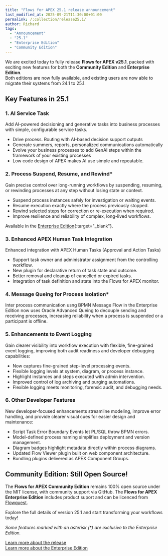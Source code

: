 ```yaml
---
title: "Flows for APEX 25.1 release announcement"
last_modified_at: 2025-09-21T11:30:00+01:00
permalink: /:collection/release25.1/
author: Richard
tags:
  - "Announcement"
  - "25.1"
  - "Enterprise Edition"
  - "Community Edition"
---
```


We are excited today to fully release  **Flows for APEX v25.1**, packed with exciting new features for both the **Community Edition** and **Enterprise Edition**.  
Both editions are now fully available, and existing users are now able to migrate their systems from 24.1 to 25.1.

## Key Features in 25.1

### 1. AI Service Task

Add AI-powered decisioning and generative tasks into business processes with simple, configurable service tasks.

- Drive process. Routing with AI-based decision support outputs
- Generate summers, reports, personalized communications automatically
- Evolve your business processes to add GenAI steps within the framework of your existing processes
- Low code design of APEX  makes AI use simple and repeatable.

### 2. Process Suspend, Resume, and Rewind*

Gain precise control over long-running workflows by suspending, resuming, or rewinding processes at any step without losing state or context.

- Suspend process instances safely for investigation or waiting events.
- Resume execution exactly where the process previously stopped.
- Rewind selected steps for correction or re-execution when required.
- Improve resilience and reliability of complex, long-lived workflows.

Available in the [Enterprise Edition](https://flowquest.net/){:target="_blank"}.

### 3. Enhanced APEX Human Task Integration

Enhanced integration with APEX Human Tasks (Approval and Action Tasks)
- Support task owner and administrator assignment from the controlling workflow.
- New plugin for declarative return of task state and outcome.
- Better removal and cleanup of cancelled or expired tasks.
- Integration of task definition and state into the Flows for APEX monitor.

### 4. Message Queing for Process Isolation*

Inter process communication usng BPMN Message Flow in the Enterprise Edition now uses Oracle Advanced Queing to decouple sending and receiving processes, increasing reliability when a process is suspended or a participant is offline.

### 5. Enhancements to Event Logging

Gain clearer visibility into workflow execution with flexible, fine-grained event logging, improving both audit readiness and developer debugging capabilities:

- Now captures fine-grained step-level processing events.
- Flexible logging levels at system, diagram, or process instance.
- Highlight instances and steps executed with admin intervention.
- Improved control of log archiving and purging automations.
- Flexible logging meets monitoring, forensic audit, and debugging needs.

### 6. Other Developer Features

New developer-focused enhancements streamline modeling, improve error handling, and provide clearer visual cues for easier design and maintenance:

- Script Task Error Boundary Events let PL/SQL throw BPMN errors.
- Model-defined process naming simplifies deployment and version management.
- Diagram badges highlight metadata directly within process diagrams.
- Updated Flow Viewer plugin built on web component architecture.
- Bundling plugins delivered as APEX Component Groups.

## Community Edition: Still Open Source!
The **Flows for APEX Community Edition** remains 100% open source under the MIT license, with community support via GitHub.  The **Flows for APEX Enterprise Edition** includes product suport and can be licenced from [Flowquest](https://flowquest.net/).  


Explore the full details of version 25.1 and start transforming your workflows today!

*Some features marked with an asterisk (\*) are exclusive to the Enterprise Edition.*

[Learn more about the release](https://flowsforapex.org/Flows4APEX251Features/)
<br>[Learn more about the Enterprise Edition](https://flowquest.net)

